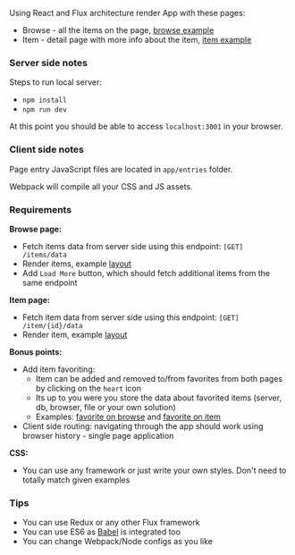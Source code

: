 Using React and Flux architecture render App with these pages:
- Browse - all the items on the page, [browse example](./examples/browse.png)
- Item - detail page with more info about the item, [item example](./examples/item.png)

### Server side notes
Steps to run local server:
- `npm install`
- `npm run dev`

At this point you should be able to access `localhost:3001` in your browser.

### Client side notes
Page entry JavaScript files are located in `app/entries` folder.

Webpack will compile all your CSS and JS assets.

### Requirements
**Browse page:**

- Fetch items data from server side using this endpoint: `[GET] /items/data`
- Render items, example [layout](./examples/browse.png)
- Add `Load More` button, which should fetch additional items from the same endpoint

**Item page:**

- Fetch item data from server side using this endpoint: `[GET] /item/{id}/data`
- Render item, example [layout](./examples/item.png)

**Bonus points:**

- Add item favoriting:
  + Item can be added and removed to/from favorites from both pages by clicking on the `heart` icon
  + Its up to you were you store the data about favorited items (server, db, browser, file or your own solution)
  + Examples: [favorite on browse](./examples/favorite-browse.png) and [favorite on item](./examples/favorite-item.png)
- Client side routing: navigating through the app should work using browser history - single page application

**CSS:**

- You can use any framework or just write your own styles. Don't need to totally match given examples

### Tips
- You can use Redux or any other Flux framework
- You can use ES6 as [Babel](https://babeljs.io/) is integrated too
- You can change Webpack/Node configs as you like
